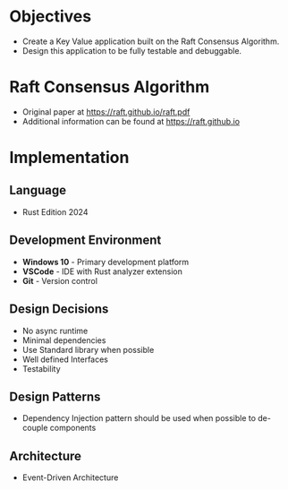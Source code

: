 
# Objectives
* Create a Key Value application built on the Raft Consensus Algorithm. 
* Design this application to be fully testable and debuggable.

# Raft Consensus Algorithm
* Original paper at https://raft.github.io/raft.pdf
* Additional information can be found at https://raft.github.io

# Implementation 

## Language
* Rust Edition 2024

## Development Environment
- **Windows 10** - Primary development platform
- **VSCode** - IDE with Rust analyzer extension
- **Git** - Version control

## Design Decisions
* No async runtime
* Minimal dependencies
* Use Standard library when possible
* Well defined Interfaces
* Testability 

## Design Patterns
* Dependency Injection pattern should be used when possible to de-couple components

## Architecture
* Event-Driven Architecture
